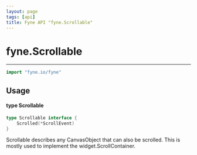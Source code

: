 ```yaml
---
layout: page
tags: [api]
title: Fyne API "fyne.Scrollable"
---
```


# fyne.Scrollable
---
```go
import "fyne.io/fyne"
```

## Usage

#### type Scrollable

```go
type Scrollable interface {
	Scrolled(*ScrollEvent)
}
```

Scrollable describes any CanvasObject that can also be scrolled. This is mostly used to implement the widget.ScrollContainer.
